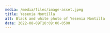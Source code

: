 ```yaml
---
media: /media/files/image-asset.jpeg
title: Yesenia Montilla
alt: Black and white photo of Yesenia Montilla
date: 2022-08-09T10:09:00-0500
---
```

